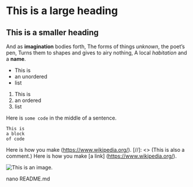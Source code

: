 # This is a large heading

## This is a smaller heading

And as **imagination** bodies forth,
The forms of things *unknown*, the poet’s pen,
Turns them to shapes and gives to airy nothing,
A local *habitation* and a **name**.

- This is
- an unordered
- list

1. This is
2. an ordered
3. list

Here is `some code` in the middle of a sentence.

```
This is
a block
of code
```

Here is how you make (https://www.wikipedia.org/).
[//]: <> (This is also a comment.)
Here is how you make [a link] (https://www.wikipedia.org/).


![This is an image.](https://github.com/yihui/xaringan/releases/download/v0.0.2/karl-moustache.jpg)

nano README.md
